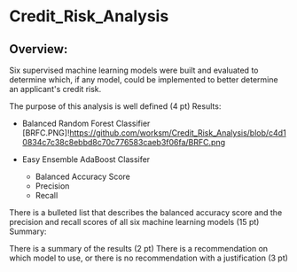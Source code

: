 # Credit_Risk_Analysis

## Overview: 
Six supervised machine learning models were built and evaluated to determine which, if any model, could be implemented to better determine an applicant's credit risk. 

The purpose of this analysis is well defined (4 pt)
Results:

* Balanced Random Forest Classifier
[BRFC.PNG]!https://github.com/worksm/Credit_Risk_Analysis/blob/c4d10834c7c38c8ebbd8c70c776583caeb3f06fa/BRFC.png

* Easy Ensemble AdaBoost Classifer
   * Balanced Accuracy Score
   * Precision 
   * Recall


There is a bulleted list that describes the balanced accuracy score and the precision and recall scores of all six machine learning models (15 pt)
Summary:

There is a summary of the results (2 pt)
There is a recommendation on which model to use, or there is no recommendation with a justification (3 pt)
